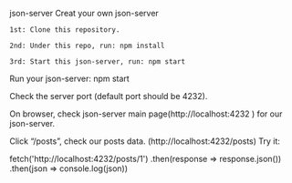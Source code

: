 json-server
Creat your own json-server

    1st: Clone this repository.

    2nd: Under this repo, run: npm install

    3rd: Start this json-server, run: npm start

Run your json-server: npm start

Check the server port (default port should be 4232).

On browser, check json-server main page(http://localhost:4232 ) for our json-server.

Click “/posts”, check our posts data. (http://localhost:4232/posts)
Try it:

fetch('http://localhost:4232/posts/1')
  .then(response => response.json())
  .then(json => console.log(json))
